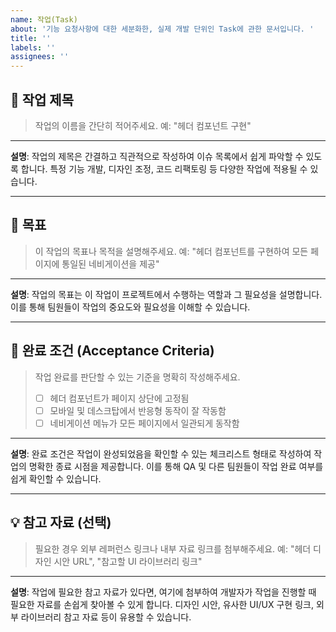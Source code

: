 ```yaml
---
name: 작업(Task)
about: '기능 요청사항에 대한 세분화한, 실제 개발 단위인 Task에 관한 문서입니다. '
title: ''
labels: ''
assignees: ''
---
```


## 📌 작업 제목

> 작업의 이름을 간단히 적어주세요. 예: "헤더 컴포넌트 구현"

---

**설명**: 작업의 제목은 간결하고 직관적으로 작성하여 이슈 목록에서 쉽게 파악할 수 있도록 합니다. 특정 기능 개발, 디자인
조정, 코드 리팩토링 등 다양한 작업에 적용될 수 있습니다.

---

## 🎯 목표

> 이 작업의 목표나 목적을 설명해주세요. 예: "헤더 컴포넌트를 구현하여 모든 페이지에 통일된 네비게이션을 제공"

---

**설명**: 작업의 목표는 이 작업이 프로젝트에서 수행하는 역할과 그 필요성을 설명합니다. 이를 통해 팀원들이 작업의
중요도와 필요성을 이해할 수 있습니다.

---

## 🚩 완료 조건 (Acceptance Criteria)

> 작업 완료를 판단할 수 있는 기준을 명확히 작성해주세요.
>
> - [ ] 헤더 컴포넌트가 페이지 상단에 고정됨
> - [ ] 모바일 및 데스크탑에서 반응형 동작이 잘 작동함
> - [ ] 네비게이션 메뉴가 모든 페이지에서 일관되게 동작함

---

**설명**: 완료 조건은 작업이 완성되었음을 확인할 수 있는 체크리스트 형태로 작성하여 작업의 명확한 종료 시점을
제공합니다. 이를 통해 QA 및 다른 팀원들이 작업 완료 여부를 쉽게 확인할 수 있습니다.

---

## 💡 참고 자료 (선택)

> 필요한 경우 외부 레퍼런스 링크나 내부 자료 링크를 첨부해주세요. 예: "헤더 디자인 시안 URL", "참고할 UI 라이브러리
> 링크"

---

**설명**: 작업에 필요한 참고 자료가 있다면, 여기에 첨부하여 개발자가 작업을 진행할 때 필요한 자료를 손쉽게 찾아볼 수
있게 합니다. 디자인 시안, 유사한 UI/UX 구현 링크, 외부 라이브러리 참고 자료 등이 유용할 수 있습니다.
